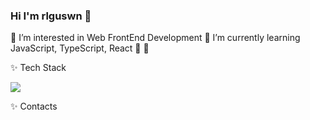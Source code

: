 ### Hi I'm rlguswn 👋

🍉 I’m interested in Web FrontEnd Development
🍉 I’m currently learning JavaScript, TypeScript, React
🌱 
🌱 

✨ Tech Stack

<img src="https://img.shields.io/badge/Python-FFCA28?style=flat-square&logo=#3776AB&logoColor=white"/>
   
✨ Contacts
